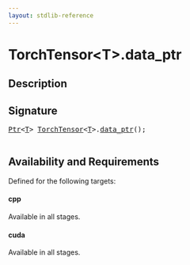 ```yaml
---
layout: stdlib-reference
---
```


# TorchTensor\<T\>\.data\_ptr

## Description





## Signature 

<pre>
<a href="index.html" class="code_type">Ptr</a>&lt;<a href="index.html#typeparam-T" class="code_type">T</a>&gt; <a href="index.html" class="code_type">TorchTensor</a>&lt;<a href="index.html#typeparam-T" class="code_type">T</a>&gt;.<a href="data_ptr.html">data_ptr</a>();

</pre>

## Availability and Requirements

Defined for the following targets:

#### cpp
Available in all stages.

#### cuda
Available in all stages.



